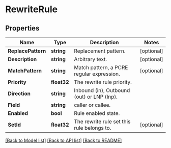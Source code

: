 # RewriteRule

## Properties

Name | Type | Description | Notes
------------ | ------------- | ------------- | -------------
**ReplacePattern** | **string** | Replacement pattern. | [optional] 
**Description** | **string** | Arbitrary text. | [optional] 
**MatchPattern** | **string** | Match pattern, a PCRE regular expression. | [optional] 
**Priority** | **float32** | The rewrite rule priority. | 
**Direction** | **string** | Inbound (in), Outbound (out) or LNP (lnp). | 
**Field** | **string** | caller or callee. | 
**Enabled** | **bool** | Rule enabled state. | 
**SetId** | **float32** | The rewrite rule set this rule belongs to. | [optional] 

[[Back to Model list]](../README.md#documentation-for-models) [[Back to API list]](../README.md#documentation-for-api-endpoints) [[Back to README]](../README.md)


